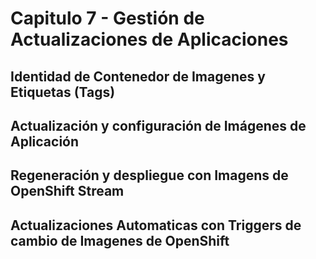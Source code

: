 # Capitulo 7 - Gestión de Actualizaciones de Aplicaciones

## Identidad de Contenedor de Imagenes y Etiquetas (Tags)

## Actualización y configuración de Imágenes de Aplicación

## Regeneración y despliegue con Imagens de OpenShift Stream

## Actualizaciones Automaticas con Triggers de cambio de Imagenes de OpenShift